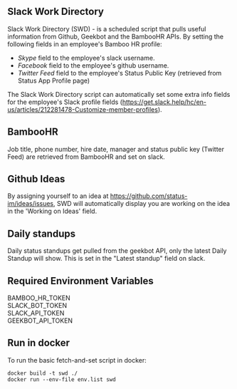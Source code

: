 ## Slack Work Directory

Slack Work Directory (SWD) - is a scheduled script that pulls useful information from Github, Geekbot and the BambooHR APIs.
By setting the following fields in an employee's Bamboo HR profile:

- _Skype_ field to the employee's slack username.
- _Facebook_ field to the employee's github username.
- _Twitter Feed_ field to the employee's Status Public Key (retrieved from Status App Profile page)

The Slack Work Directory script can automatically set some extra info fields for the employee's Slack profile fields (https://get.slack.help/hc/en-us/articles/212281478-Customize-member-profiles).

## BambooHR

Job title, phone number, hire date, manager and status public key (Twitter Feed) are retrieved from BambooHR and set on slack.

## Github Ideas

By assigning yourself to an idea at https://github.com/status-im/ideas/issues,
SWD will automatically display you are working on the idea in the 'Working on Ideas' field.

##  Daily standups

Daily status standups get pulled from the geekbot API, only the latest Daily Standup will show.
This is set in the "Latest standup" field on slack.

## Required Environment Variables

BAMBOO_HR_TOKEN  
SLACK_BOT_TOKEN  
SLACK_API_TOKEN  
GEEKBOT_API_TOKEN  

## Run in docker

To run the basic fetch-and-set script in docker:

```
docker build -t swd ./
docker run --env-file env.list swd
```
